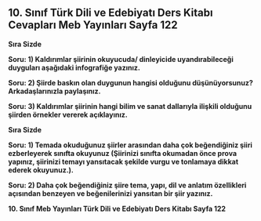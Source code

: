 ## 10. Sınıf Türk Dili ve Edebiyatı Ders Kitabı Cevapları Meb Yayınları Sayfa 122

**Sıra Sizde**

**Soru: 1) Kaldırımlar şiirinin okuyucuda/ dinleyicide uyandırabileceği duyguları aşağıdaki infografiğe yazınız.**

**Soru: 2) Şiirde baskın olan duygunun hangisi olduğunu düşünüyorsunuz? Arkadaşlarınızla paylaşınız.**

**Soru: 3) Kaldırımlar şiirinin hangi bilim ve sanat dallarıyla ilişkili olduğunu şiirden örnekler vererek açıklayınız.**

**Sıra Sizde**

**Soru: 1) Temada okuduğunuz şiirler arasından daha çok beğendiğiniz şiiri ezberleyerek sınıfta okuyunuz (Şiirinizi sınıfta okumadan önce prova yapınız, şiirinizi temayı yansıtacak şekilde vurgu ve tonlamaya dikkat ederek okuyunuz.).**

**Soru: 2) Daha çok beğendiğiniz şiire tema, yapı, dil ve anlatım özellikleri açısından benzeyen ve beğenilerinizi yansıtan bir şiir yazınız.**

**10. Sınıf Meb Yayınları Türk Dili ve Edebiyatı Ders Kitabı Sayfa 122**